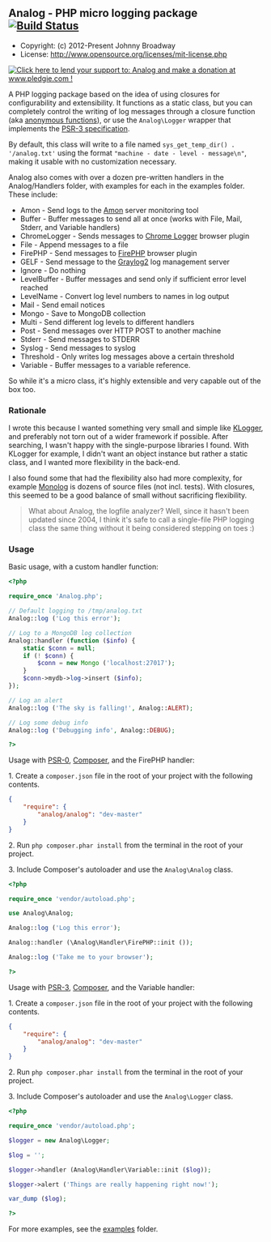 ## Analog - PHP micro logging package [![Build Status](https://travis-ci.org/jbroadway/analog.png)](https://travis-ci.org/jbroadway/analog)

* Copyright: (c) 2012-Present Johnny Broadway
* License: http://www.opensource.org/licenses/mit-license.php

<a href='http://www.pledgie.com/campaigns/16595'><img alt='Click here to lend your support to: Analog and make a donation at www.pledgie.com !' src='http://www.pledgie.com/campaigns/16595.png?skin_name=chrome' border='0' /></a>

A PHP logging package based on the idea of using closures
for configurability and extensibility. It functions as a static class, but you can
completely control the writing of log messages through a closure function
(aka [anonymous functions](http://ca3.php.net/manual/en/functions.anonymous.php)),
or use the `Analog\Logger` wrapper that implements the
[PSR-3 specification](https://github.com/php-fig/fig-standards/blob/master/accepted/PSR-3-logger-interface.md).

By default, this class will write to a file named `sys_get_temp_dir() . '/analog.txt'`
using the format `"machine - date - level - message\n"`, making it usable with no
customization necessary.

Analog also comes with over a dozen pre-written handlers in the Analog/Handlers folder,
with examples for each in the examples folder. These include:

* Amon - Send logs to the [Amon](http://amon.cx/) server monitoring tool
* Buffer - Buffer messages to send all at once (works with File, Mail, Stderr, and Variable handlers)
* ChromeLogger - Sends messages to [Chrome Logger](http://craig.is/writing/chrome-logger) browser plugin
* File - Append messages to a file
* FirePHP - Send messages to [FirePHP](http://www.firephp.org/) browser plugin
* GELF - Send message to the [Graylog2](http://www.graylog2.org/) log management server
* Ignore - Do nothing
* LevelBuffer - Buffer messages and send only if sufficient error level reached
* LevelName - Convert log level numbers to names in log output
* Mail - Send email notices
* Mongo - Save to MongoDB collection
* Multi - Send different log levels to different handlers
* Post - Send messages over HTTP POST to another machine
* Stderr - Send messages to STDERR
* Syslog - Send messages to syslog
* Threshold - Only writes log messages above a certain threshold
* Variable - Buffer messages to a variable reference.

So while it's a micro class, it's highly extensible and very capable out of the box too.

### Rationale

I wrote this because I wanted something very small and simple like
[KLogger](https://github.com/katzgrau/KLogger), and preferably not torn out
of a wider framework if possible. After searching, I wasn't happy with the
single-purpose libraries I found. With KLogger for example, I didn't want an
object instance but rather a static class, and I wanted more flexibility in
the back-end.

I also found some that had the flexibility also had more complexity, for example
[Monolog](https://github.com/Seldaek/monolog) is dozens of source files (not incl. tests).
With closures, this seemed to be a good balance of small without sacrificing
flexibility.

> What about Analog, the logfile analyzer? Well, since it hasn't been updated
> since 2004, I think it's safe to call a single-file PHP logging class the
> same thing without it being considered stepping on toes :)

### Usage

Basic usage, with a custom handler function:

```php
<?php

require_once 'Analog.php';

// Default logging to /tmp/analog.txt
Analog::log ('Log this error');

// Log to a MongoDB log collection
Analog::handler (function ($info) {
	static $conn = null;
	if (! $conn) {
		$conn = new Mongo ('localhost:27017');
	}
	$conn->mydb->log->insert ($info);
});

// Log an alert
Analog::log ('The sky is falling!', Analog::ALERT);

// Log some debug info
Analog::log ('Debugging info', Analog::DEBUG);

?>
```

Usage with [PSR-0](https://github.com/php-fig/fig-standards/blob/master/accepted/PSR-0.md),
[Composer](http://getcomposer.org/), and the FirePHP handler:

1\. Create a `composer.json` file in the root of your project with the following contents.

```json
{
	"require": {
		"analog/analog": "dev-master"
	}
}
```

2\. Run `php composer.phar install` from the terminal in the root of your project.

3\. Include Composer's autoloader and use the `Analog\Analog` class.

```php
<?php

require_once 'vendor/autoload.php';

use Analog\Analog;

Analog::log ('Log this error');

Analog::handler (\Analog\Handler\FirePHP::init ());

Analog::log ('Take me to your browser');

?>
```

Usage with [PSR-3](https://github.com/php-fig/fig-standards/blob/master/accepted/PSR-3-logger-interface.md),
[Composer](http://getcomposer.org/), and the Variable handler:

1\. Create a `composer.json` file in the root of your project with the following contents.

```json
{
	"require": {
		"analog/analog": "dev-master"
	}
}
```

2\. Run `php composer.phar install` from the terminal in the root of your project.

3\. Include Composer's autoloader and use the `Analog\Logger` class.

```php
<?php

require_once 'vendor/autoload.php';

$logger = new Analog\Logger;

$log = '';

$logger->handler (Analog\Handler\Variable::init ($log));

$logger->alert ('Things are really happening right now!');

var_dump ($log);

?>
```

For more examples, see the [examples](https://github.com/jbroadway/analog/tree/master/examples) folder.
